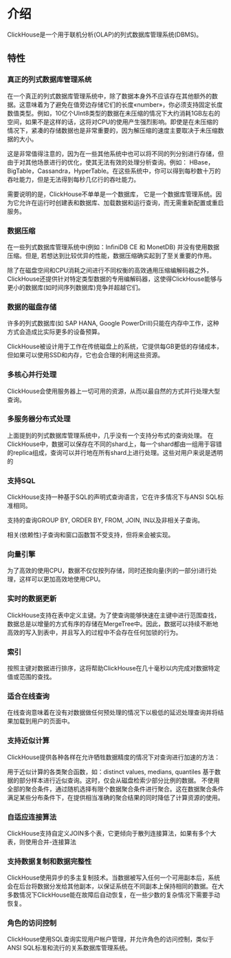 # 介绍

ClickHouse是一个用于联机分析(OLAP)的列式数据库管理系统(DBMS)。

## 特性

### 真正的列式数据库管理系统

在一个真正的列式数据库管理系统中，除了数据本身外不应该存在其他额外的数据。这意味着为了避免在值旁边存储它们的长度«number»，你必须支持固定长度数值类型。例如，10亿个UInt8类型的数据在未压缩的情况下大约消耗1GB左右的空间，如果不是这样的话，这将对CPU的使用产生强烈影响。即使是在未压缩的情况下，紧凑的存储数据也是非常重要的，因为解压缩的速度主要取决于未压缩数据的大小。

这是非常值得注意的，因为在一些其他系统中也可以将不同的列分别进行存储，但由于对其他场景进行的优化，使其无法有效的处理分析查询。例如： HBase，BigTable，Cassandra，HyperTable。在这些系统中，你可以得到每秒数十万的吞吐能力，但是无法得到每秒几亿行的吞吐能力。

需要说明的是，ClickHouse不单单是一个数据库， 它是一个数据库管理系统。因为它允许在运行时创建表和数据库、加载数据和运行查询，而无需重新配置或重启服务。

### 数据压缩

在一些列式数据库管理系统中(例如：InfiniDB CE 和 MonetDB) 并没有使用数据压缩。但是, 若想达到比较优异的性能，数据压缩确实起到了至关重要的作用。

除了在磁盘空间和CPU消耗之间进行不同权衡的高效通用压缩编解码器之外，ClickHouse还提供针对特定类型数据的专用编解码器，这使得ClickHouse能够与更小的数据库(如时间序列数据库)竞争并超越它们。

### 数据的磁盘存储

许多的列式数据库(如 SAP HANA, Google PowerDrill)只能在内存中工作，这种方式会造成比实际更多的设备预算。

ClickHouse被设计用于工作在传统磁盘上的系统，它提供每GB更低的存储成本，但如果可以使用SSD和内存，它也会合理的利用这些资源。

### 多核心并行处理

ClickHouse会使用服务器上一切可用的资源，从而以最自然的方式并行处理大型查询。

### 多服务器分布式处理

上面提到的列式数据库管理系统中，几乎没有一个支持分布式的查询处理。 在ClickHouse中，数据可以保存在不同的shard上，每一个shard都由一组用于容错的replica组成，查询可以并行地在所有shard上进行处理。这些对用户来说是透明的

### 支持SQL

ClickHouse支持一种基于SQL的声明式查询语言，它在许多情况下与ANSI SQL标准相同。

支持的查询GROUP BY, ORDER BY, FROM, JOIN, IN以及非相关子查询。

相关(依赖性)子查询和窗口函数暂不受支持，但将来会被实现。

### 向量引擎

为了高效的使用CPU，数据不仅仅按列存储，同时还按向量(列的一部分)进行处理，这样可以更加高效地使用CPU。

### 实时的数据更新

ClickHouse支持在表中定义主键。为了使查询能够快速在主键中进行范围查找，数据总是以增量的方式有序的存储在MergeTree中。因此，数据可以持续不断地高效的写入到表中，并且写入的过程中不会存在任何加锁的行为。

### 索引

按照主键对数据进行排序，这将帮助ClickHouse在几十毫秒以内完成对数据特定值或范围的查找。

### 适合在线查询

在线查询意味着在没有对数据做任何预处理的情况下以极低的延迟处理查询并将结果加载到用户的页面中。

### 支持近似计算

ClickHouse提供各种各样在允许牺牲数据精度的情况下对查询进行加速的方法：

用于近似计算的各类聚合函数，如：distinct values, medians, quantiles
基于数据的部分样本进行近似查询。这时，仅会从磁盘检索少部分比例的数据。
不使用全部的聚合条件，通过随机选择有限个数据聚合条件进行聚合。这在数据聚合条件满足某些分布条件下，在提供相当准确的聚合结果的同时降低了计算资源的使用。

### 自适应连接算法

ClickHouse支持自定义JOIN多个表，它更倾向于散列连接算法，如果有多个大表，则使用合并-连接算法

### 支持数据复制和数据完整性

ClickHouse使用异步的多主复制技术。当数据被写入任何一个可用副本后，系统会在后台将数据分发给其他副本，以保证系统在不同副本上保持相同的数据。在大多数情况下ClickHouse能在故障后自动恢复，在一些少数的复杂情况下需要手动恢复。

### 角色的访问控制

ClickHouse使用SQL查询实现用户帐户管理，并允许角色的访问控制，类似于ANSI SQL标准和流行的关系数据库管理系统。